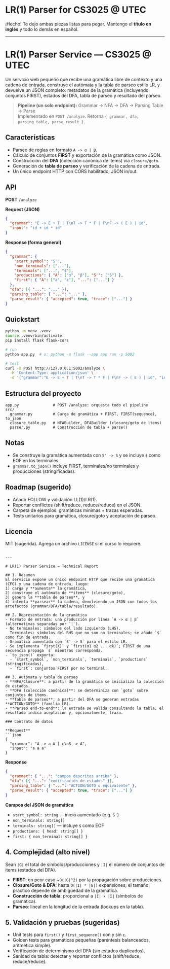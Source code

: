 # LR(1) Parser for CS3025 @ UTEC

¡Hecho! Te dejo ambas piezas listas para pegar. Mantengo el **título en inglés** y todo lo demás en español.

---

# LR(1) Parser Service — CS3025 @ UTEC

Un servicio web pequeño que recibe una gramática libre de contexto y una cadena de entrada, construye el autómata y la tabla de parseo estilo LR, y devuelve un JSON completo: metadatos de la gramática (incluyendo conjuntos FIRST), estados del DFA, tabla de parseo y resultado del parseo.

> **Pipeline (un solo endpoint):** Grammar → NFA → DFA → Parsing Table → Parse  
> Implementado en `POST /analyze`. Retorna `{ grammar, dfa, parsing_table, parse_result }`.

## Características
- Parseo de reglas en formato `A -> α | β`.
- Cálculo de conjuntos **FIRST** y exportación de la gramática como JSON.
- Construcción del **DFA** (colección canónica de items) vía `closure/goto`.
- Generación de **tabla de parseo** y verificación de la cadena de entrada.
- Un único endpoint HTTP con CORS habilitado; JSON in/out.

## API

**POST** `/analyze`

**Request (JSON)**
```json
{
  "grammar": "E -> E + T | T\nT -> T * F | F\nF -> ( E ) | id",
  "input": "id + id * id"
}
````

**Response (forma general)**

```json
{
  "grammar": {
    "start_symbol": "S'",
    "non_terminals": ["..."],
    "terminals": ["...", "$"],
    "productions": { "A": ["α", "β"], "S'": ["S"] },
    "first": { "A": ["a", "ε"], "...": ["..."] }
  },
  "dfa": [{ "...": "..." }],
  "parsing_table": { "...": "..." },
  "parse_result": { "accepted": true, "trace": ["..."] }
}
```

## Quickstart

```bash
python -m venv .venv
source .venv/bin/activate
pip install flask flask-cors

# run
python app.py  # o: python -m flask --app app run -p 5002

# test
curl -X POST http://127.0.0.1:5002/analyze \
  -H 'Content-Type: application/json' \
  -d '{"grammar":"E -> E + T | T\nT -> T * F | F\nF -> ( E ) | id", "input":"id + id * id"}'
```

## Estructura del proyecto

```
app.py               # POST /analyze: orquesta todo el pipeline
src/
  grammar.py         # Carga de gramática + FIRST, FIRST(sequence), to_json
  closure_table.py   # NFABuilder, DFABuilder (closure/goto de items)
  parser.py          # Construcción de tabla + parse()
```

## Notas

* Se construye la gramática aumentada con `S' -> S` y se incluye `$` como EOF en los terminales.
* `grammar.to_json()` incluye FIRST, terminales/no terminales y producciones (stringificadas).

## Roadmap (sugerido)

* Añadir FOLLOW y validación LL(1)/LR(1).
* Reportar conflictos (shift/reduce, reduce/reduce) en el JSON.
* Carpeta de ejemplos: gramáticas mínimas + trazas esperadas.
* Tests unitarios para gramática, closure/goto y aceptación de parseo.

## Licencia

MIT (sugerida). Agrega un archivo `LICENSE` si el curso lo requiere.

````

---

# LR(1) Parser Service — Technical Report

## 1. Resumen
El servicio expone un único endpoint HTTP que recibe una gramática (CFG) y una cadena de entrada, luego:
1) carga y **aumenta** la gramática,  
2) construye el autómata de **items** (closure/goto),  
3) genera la **tabla de parseo**, y  
4) intenta **parsear** la cadena, devolviendo un JSON con todos los artefactos (grammar/DFA/tabla/resultado).

## 2. Representación de la gramática
- Formato de entrada: una producción por línea `A -> α | β` (alternativas separadas por `|`).
- No terminales: símbolos del lado izquierdo (LHS).  
  Terminales: símbolos del RHS que no son no terminales; se añade `$` como fin de entrada.
- Gramática aumentada con `S' -> S` para el estilo LR.  
- Se implementa `first(X)` y `first(α1 α2 ... αk)`; FIRST de una secuencia propaga `ε` mientras corresponda.  
- `to_json()` exporta:
  - `start_symbol`, `non_terminals`, `terminals`, `productions` (stringificadas),
  - `first`: conjuntos FIRST por no terminal.

## 3. Autómata y tabla de parseo
- **NFA/Closure**: a partir de la gramática se inicializa la colección de estados.
- **DFA (colección canónica)**: se determiniza con `goto` sobre conjuntos de items.
- **Tabla de parseo**: a partir del DFA se generan entradas **ACTION/GOTO** (familia LR).
- **Parseo end-to-end**: la entrada se valida consultando la tabla; el resultado indica aceptación y, opcionalmente, traza.

### Contrato de datos

**Request**
```json
{
  "grammar": "A -> a A | ε\nS -> A",
  "input": "a a a"
}
````

**Response**

```json
{
  "grammar": { "...": "campos descritos arriba" },
  "dfa": [{ "...": "codificación de estados" }],
  "parsing_table": { "...": "ACTION/GOTO o equivalente" },
  "parse_result": { "accepted": true, "trace": ["..."] }
}
```

**Campos del JSON de gramática**

* `start_symbol: string` — inicio aumentado (e.g. `S'`)
* `non_terminals: string[]`
* `terminals: string[]` — incluye `$` como EOF
* `productions: { head: string[] }`
* `first: { non_terminal: string[] }`

## 4. Complejidad (alto nivel)

Sean `|G|` el total de símbolos/producciones y `|I|` el número de conjuntos de items (estados del DFA).

* **FIRST**: en peor caso ~`O(|G|^2)` por la propagación sobre producciones.
* **Closure/Goto & DFA**: hasta `O(|I| * |G|)` expansiones; el tamaño práctico depende de ambigüedad de la gramática.
* **Construcción de tabla**: proporcional a `|I| × |Σ|` (símbolos de gramática).
* **Parseo**: lineal en la longitud de la entrada (lookups en la tabla).

## 5. Validación y pruebas (sugeridas)

* Unit tests para `first()` y `first_sequence()` con y sin `ε`.
* Golden tests para gramáticas pequeñas (paréntesis balanceados, aritmética simple).
* Verificación de determinismo del DFA (sin estados duplicados).
* Sanidad de tabla: detectar y reportar conflictos (shift/reduce, reduce/reduce).

